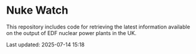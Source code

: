# Nuke Watch

This repository includes code for retrieving the latest information available on the output of EDF nuclear power plants in the UK.

Last updated: 2025-07-14 15:18